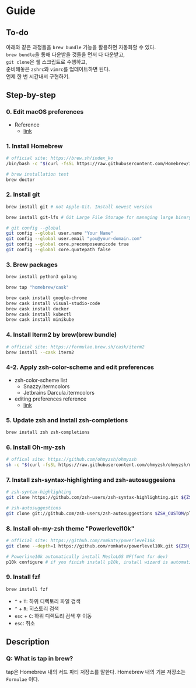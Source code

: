 # Guide

## To-do

아래와 같은 과정들을 `brew bundle` 기능을 활용하면 자동화할 수 있다.  
`brew bundle`을 통해 다운받을 것들을 먼저 다 다운받고,  
`git clone`은 쉘 스크립트로 수행하고,  
준비해놓은 `zshrc`와 `vimrc`를 업데이트하면 된다.  
언제 한 번 시간내서 구현하기.

## Step-by-step

### 0. Edit macOS preferences

- Reference
  - [link](https://subicura.com/2017/11/22/mac-os-development-environment-setup.html)

### 1. Install Homebrew

```zsh
# official site: https://brew.sh/index_ko
/bin/bash -c "$(curl -fsSL https://raw.githubusercontent.com/Homebrew/install/HEAD/install.sh)"

# brew installation test
brew doctor
```

### 2. Install git

```zsh
brew install git # not Apple-Git. Install newest version

brew install git-lfs # Git Large File Storage for managing large binary

# git config --global
git config --global user.name "Your Name"
git config --global user.email "you@your-domain.com"
git config --global core.precomposeunicode true
git config --global core.quotepath false
```

### 3. Brew packages

```zsh
brew install python3 golang

brew tap "homebrew/cask"

brew cask install google-chrome
brew cask install visual-studio-code
brew cask install docker
brew cask install kubectl
brew cask install minikube
```

### 4. Install Iterm2 by brew(brew bundle)

```zsh
# official site: https://formulae.brew.sh/cask/iterm2
brew install --cask iterm2
```

### 4-2. Apply zsh-color-scheme and edit preferences

- zsh-color-scheme list
  - Snazzy.itermcolors
  - Jetbrains Darcula.itermcolors
- editing preferences reference
  - [link](https://subicura.com/2017/11/22/mac-os-development-environment-setup.html)


### 5. Update zsh and install zsh-completions

```zsh
brew install zsh zsh-completions
```

### 6. Install Oh-my-zsh

```zsh 
# offical site: https://github.com/ohmyzsh/ohmyzsh
sh -c "$(curl -fsSL https://raw.githubusercontent.com/ohmyzsh/ohmyzsh/master/tools/install.sh)"
```

### 7. Install zsh-syntax-highlighting and zsh-autosuggesions

```zsh
# zsh-syntax-highlighting
git clone https://github.com/zsh-users/zsh-syntax-highlighting.git ${ZSH_CUSTOM:-~/.oh-my-zsh/custom}/plugins/zsh-syntax-highlighting

# zsh-autosuggestions
git clone git://github.com/zsh-users/zsh-autosuggestions $ZSH_CUSTOM/plugins/zsh-autosuggestions
```

### 8. Install oh-my-zsh theme "Powerlevel10k"

```zsh
# official site: https://github.com/romkatv/powerlevel10k
git clone --depth=1 https://github.com/romkatv/powerlevel10k.git ${ZSH_CUSTOM:-$HOME/.oh-my-zsh/custom}/themes/powerlevel10k

# Powerline10k automatically install MesloLGS NF(font for dev)
p10k configure # if you finish install p10k, install wizard is automatically started
```

### 9. Install fzf

```zsh
brew install fzf
```

- `^` + `T`: 하위 디렉토리 파일 검색
- `^` + `R`: 히스토리 검색
- `esc` + `C`: 하위 디렉토리 검색 후 이동
- `esc`: 취소

## Description

### Q: What is tap in brew?

tap은 Homebrew 내의 서드 파티 저장소를 말한다.
Homebrew 내의 기본 저장소는 `Formulae` 이다.
